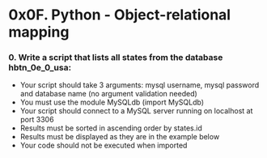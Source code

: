 # 0x0F. Python - Object-relational mapping

### 0. Write a script that lists all states from the database hbtn_0e_0_usa:

  *  Your script should take 3 arguments: mysql username, mysql password and database name (no argument validation needed)
  *  You must use the module MySQLdb (import MySQLdb)
  *  Your script should connect to a MySQL server running on localhost at port 3306
  *  Results must be sorted in ascending order by states.id
  *  Results must be displayed as they are in the example below
  *  Your code should not be executed when imported

